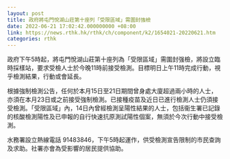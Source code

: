 ```yaml
---
layout: post
title: 政府將屯門悅湖山莊第十座列「受限區域」需圍封強檢
date: 2022-06-21 17:02:42.000000000 +08:00
link: https://news.rthk.hk/rthk/ch/component/k2/1654021-20220621.htm
categories: rthk
---
```


政府下午5時起，將屯門悅湖山莊第十座列為「受限區域」需圍封强檢，將設立臨時採樣站，要求受檢人士於今晚11時前接受檢測。目標明日上午11時完成行動，視乎檢測結果，行動或會延長。

根據強制檢測公告，任何於本月15日至21日期間曾身處大廈超過兩小時的人士，亦須在本月23日或之前接受強制檢測。已接種疫苗及近日已進行檢測人士仍須接受檢測。「受限區域」內，14日內曾經檢測呈陽性結果的人士，包括衞生署已記錄的核酸檢測陽性及已申報的自行快速抗原測試陽性個案，無須於今次行動中接受檢測。

水務署設立熱線電話 91483846，下午5時起運作，供受檢測宣告限制的市民查詢及求助。社署亦會為受影響的居民提供協助。
